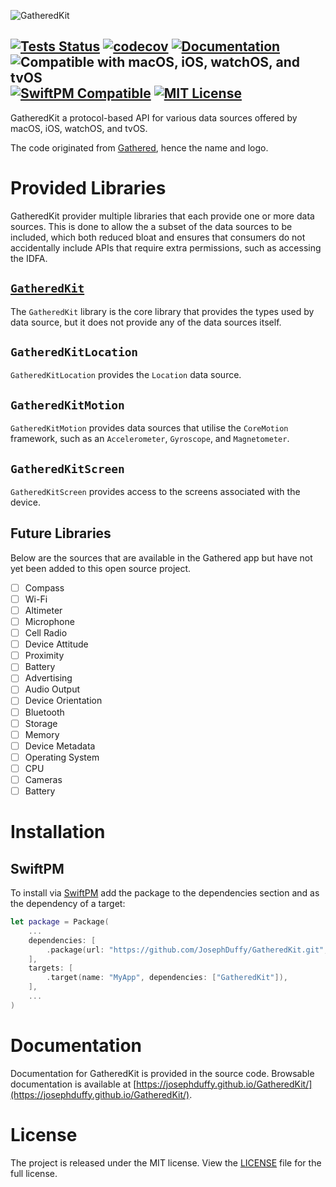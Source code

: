 ![GatheredKit](https://josephduffy.github.io/GatheredKit/img/banner.png)

[![Tests Status](https://github.com/JosephDuffy/GatheredKit/workflows/Tests/badge.svg)](https://launch-editor.github.com/actions?workflowID=Tests&event=push&nwo=JosephDuffy%2FGatheredKit)
[![codecov](https://codecov.io/gh/JosephDuffy/GatheredKit/branch/master/graph/badge.svg)](https://codecov.io/gh/JosephDuffy/GatheredKit)
[![Documentation](https://josephduffy.github.io/GatheredKit/badge.svg)](https://josephduffy.github.io/GatheredKit/)
![Compatible with macOS, iOS, watchOS, and tvOS](https://img.shields.io/badge/platforms-macOS%20%7C%20iOS%20%7C%20watchOS%20%7C%20tvOS%20-4BC51D.svg)
[![SwiftPM Compatible](https://img.shields.io/badge/SwiftPM-compatible-4BC51D.svg?style=flat)](https://github.com/apple/swift-package-manager)
[![MIT License](https://img.shields.io/badge/License-MIT-4BC51D.svg?style=flat)](./LICENSE)
--

GatheredKit a protocol-based API for various data sources offered by macOS, iOS, watchOS, and tvOS.

The code originated from [Gathered](https://geo.itunes.apple.com/app/gathered/id929726748?mt=8), hence the name and logo.

# Provided Libraries

GatheredKit provider multiple libraries that each provide one or more data sources. This is done to allow the a subset of the data sources to be included, which both reduced bloat and ensures that consumers do not accidentally include APIs that require extra permissions, such as accessing the IDFA.

## [`GatheredKit`](./Sources/GatheredKit/README.md)

The `GatheredKit` library is the core library that provides the types used by data source, but it does not provide any of the data sources itself.

## `GatheredKitLocation`

`GatheredKitLocation` provides the `Location` data source.

## `GatheredKitMotion`

`GatheredKitMotion` provides data sources that utilise the `CoreMotion` framework, such as an `Accelerometer`, `Gyroscope`, and `Magnetometer`.

## `GatheredKitScreen`

`GatheredKitScreen` provides access to the screens associated with the device.

## Future Libraries

Below are the sources that are available in the Gathered app but have not yet been added to this open source project.

- [ ] Compass
- [ ] Wi-Fi
- [ ] Altimeter
- [ ] Microphone
- [ ] Cell Radio
- [ ] Device Attitude
- [ ] Proximity
- [ ] Battery
- [ ] Advertising
- [ ] Audio Output
- [ ] Device Orientation
- [ ] Bluetooth
- [ ] Storage
- [ ] Memory
- [ ] Device Metadata
- [ ] Operating System
- [ ] CPU
- [ ] Cameras
- [ ] Battery

# Installation

## SwiftPM

To install via [SwiftPM](https://github.com/apple/swift-package-manager) add the package to the dependencies section and as the dependency of a target:

```swift
let package = Package(
    ...
    dependencies: [
        .package(url: "https://github.com/JosephDuffy/GatheredKit.git", from: "0.1.0"),
    ],
    targets: [
        .target(name: "MyApp", dependencies: ["GatheredKit"]),
    ],
    ...
)
```

# Documentation

Documentation for GatheredKit is provided in the source code. Browsable documentation is available at [https://josephduffy.github.io/GatheredKit/](https://josephduffy.github.io/GatheredKit/).

# License

The project is released under the MIT license. View the [LICENSE](./LICENSE) file for the full license.
